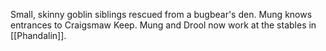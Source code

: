 Small, skinny goblin siblings rescued from a bugbear's den. Mung knows entrances to Craigsmaw Keep. Mung and Drool now work at the stables in [[Phandalin]].